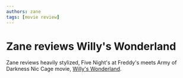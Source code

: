 ```yaml
---
authors: zane
tags: [movie review]
---
```

# Zane reviews Willy's Wonderland

Zane reviews heavily stylized, Five Night's at Freddy's meets Army of Darkness Nic Cage movie, [Willy's Wonderland](/reviews/movies/willys-wonderland).